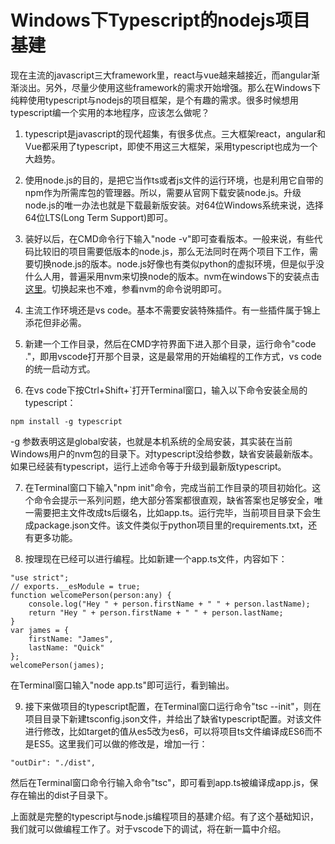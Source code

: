 # Windows下Typescript的nodejs项目基建

现在主流的javascript三大framework里，react与vue越来越接近，而angular渐渐淡出。另外，尽量少使用这些framework的需求开始增强。那么在Windows下纯粹使用typescript与nodejs的项目框架，是个有趣的需求。很多时候想用typescript编一个实用的本地程序，应该怎么做呢？

1. typescript是javascript的现代超集，有很多优点。三大框架react，angular和Vue都采用了typescript，即使不用这三大框架，采用typescript也成为一个大趋势。

2. 使用node.js的目的，是把它当作ts或者js文件的运行环境，也是利用它自带的npm作为所需库包的管理器。所以，需要从官网下载安装node.js。升级node.js的唯一办法也就是下载最新版安装。对64位Windows系统来说，选择64位LTS(Long Term Support)即可。

3. 装好以后，在CMD命令行下输入"node -v"即可查看版本。一般来说，有些代码比较旧的项目需要低版本的node.js，那么无法同时在两个项目下工作，需要切换node.js的版本。node.js好像也有类似python的虚拟环境，但是似乎没什么人用，普遍采用nvm来切换node的版本。nvm在windows下的安装点击[这里](https://github.com/coreybutler/nvm-windows)。切换起来也不难，参看nvm的命令说明即可。

4. 主流工作环境还是vs code。基本不需要安装特殊插件。有一些插件属于锦上添花但非必需。

5. 新建一个工作目录，然后在CMD字符界面下进入那个目录，运行命令"code ."，即用vscode打开那个目录，这是最常用的开始编程的工作方式，vs code的统一启动方式。

6. 在vs code下按Ctrl+Shift+`打开Terminal窗口，输入以下命令安装全局的typescript：

```
npm install -g typescript
```

-g 参数表明这是global安装，也就是本机系统的全局安装，其实装在当前Windows用户的nvm包的目录下。对typescript没给参数，缺省安装最新版本。如果已经装有typescript，运行上述命令等于升级到最新版typescript。

7. 在Terminal窗口下输入"npm init"命令，完成当前工作目录的项目初始化。这个命令会提示一系列问题，绝大部分答案都很直观，缺省答案也足够安全，唯一需要把主文件改成ts后缀名，比如app.ts。运行完毕，当前项目目录下会生成package.json文件。该文件类似于python项目里的requirements.txt，还有更多功能。

8. 按理现在已经可以进行编程。比如新建一个app.ts文件，内容如下：

```
"use strict";
// exports.__esModule = true;
function welcomePerson(person:any) {
    console.log("Hey " + person.firstName + " " + person.lastName);
    return "Hey " + person.firstName + " " + person.lastName;
}
var james = {
    firstName: "James",
    lastName: "Quick"
};
welcomePerson(james);
```

在Terminal窗口输入"node app.ts"即可运行，看到输出。

9. 接下来做项目的typescript配置，在Terminal窗口运行命令"tsc --init"，则在项目目录下新建tsconfig.json文件，并给出了缺省typescript配置。对该文件进行修改，比如target的值从es5改为es6，可以将项目ts文件编译成ES6而不是ES5。这里我们可以做的修改是，增加一行：

```
"outDir": "./dist",
```

然后在Terminal窗口命令行输入命令"tsc"，即可看到app.ts被编译成app.js，保存在输出的dist子目录下。

上面就是完整的typescript与node.js编程项目的基建介绍。有了这个基础知识，我们就可以做编程工作了。对于vscode下的调试，将在新一篇中介绍。